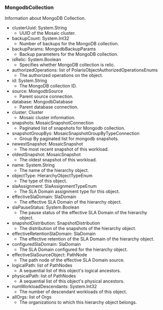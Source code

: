 ### MongodbCollection
Information about MongoDB Collection.

- clusterUuid: System.String
  - UUID of the Mosaic cluster.
- backupCount: System.Int32
  - Number of backups for the MongoDB collection.
- backupParams: MongodbBackupParams
  - Backup parameters for the MongoDB collection.
- isRelic: System.Boolean
  - Specifies whether MongoDB collection is relic.
- authorizedOperations: list of PolarisObjectAuthorizedOperationsEnums
  - The authorized operations on the object.
- id: System.String
  - The MongoDB collection ID.
- source: MongodbSource
  - Parent source connection.
- database: MongodbDatabase
  - Parent database connection.
- cluster: Cluster
  - Mosaic cluster information.
- snapshots: MosaicSnapshotConnection
  - Paginated list of snapshots for Mongodb collection.
- snapshotGroupBys: MosaicSnapshotGroupByTypeConnection
  - Group By paginated list for mongodb snapshots.
- newestSnapshot: MosaicSnapshot
  - The most recent snapshot of this workload.
- oldestSnapshot: MosaicSnapshot
  - The oldest snapshot of this workload.
- name: System.String
  - The name of the hierarchy object.
- objectType: HierarchyObjectTypeEnum
  - The type of this object.
- slaAssignment: SlaAssignmentTypeEnum
  - The SLA Domain assignment type for this object.
- effectiveSlaDomain: SlaDomain
  - The effective SLA Domain of the hierarchy object.
- slaPauseStatus: System.Boolean
  - The pause status of the effective SLA Domain of the hierarchy object.
- snapshotDistribution: SnapshotDistribution
  - The distribution of the snapshots of the hierarchy object.
- effectiveRetentionSlaDomain: SlaDomain
  - The effective retention of the SLA Domain of the hierarchy object.
- configuredSlaDomain: SlaDomain
  - The SLA Domain configured for the hierarchy object.
- effectiveSlaSourceObject: PathNode
  - The path node of the effective SLA Domain source.
- logicalPath: list of PathNodes
  - A sequential list of this object's logical ancestors.
- physicalPath: list of PathNodes
  - A sequential list of this object's physical ancestors.
- numWorkloadDescendants: System.Int32
  - The number of descendant workloads of this object.
- allOrgs: list of Orgs
  - The organizations to which this hierarchy object belongs.
